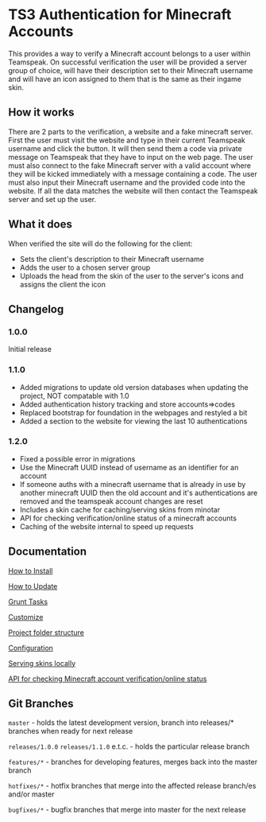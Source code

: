 TS3 Authentication for Minecraft Accounts
=========================================

This provides a way to verify a Minecraft account belongs to a user within Teamspeak. On successful verification the
user will be provided a server group of choice, will have their description set to their Minecraft username and will
have an icon assigned to them that is the same as their ingame skin.

How it works
------------

There are 2 parts to the verification, a website and a fake minecraft server. First the user must visit the website and
type in their current Teamspeak username and click the button. It will then send them a code via private message on
Teamspeak that they have to input on the web page. The user must also connect to the fake Minecraft server with a valid
account where they will be kicked immediately with a message containing a code. The user must also input their Minecraft
username and the provided code into the website. If all the data matches the website will then contact the Teamspeak
server and set up the user.

What it does
------------

When verified the site will do the following for the client:

- Sets the client's description to their Minecraft username
- Adds the user to a chosen server group
- Uploads the head from the skin of the user to the server's icons and assigns the client the icon

Changelog
---------

### 1.0.0

Initial release

### 1.1.0

- Added migrations to update old version databases when updating the project, NOT compatable with 1.0
- Added authentication history tracking and store accounts=>codes
- Replaced bootstrap for foundation in the webpages and restyled a bit
- Added a section to the website for viewing the last 10 authentications

### 1.2.0

- Fixed a possible error in migrations
- Use the Minecraft UUID instead of username as an identifier for an account
- If someone auths with a minecraft username that is already in use by another minecraft UUID then the old account and it's authentications are removed and the teamspeak account changes are reset
- Includes a skin cache for caching/serving skins from minotar
- API for checking verification/online status of a minecraft accounts
- Caching of the website internal to speed up requests

Documentation
-------------

[How to Install](docs/INSTALL.md)

[How to Update](docs/UPDATE.md)

[Grunt Tasks](docs/GRUNT.md)

[Customize](docs/CUSTOMIZATION.md)

[Project folder structure](docs/FOLDERSTRUCTURE.md)

[Configuration](docs/CONFIGURATION.md)

[Serving skins locally](docs/SKINS.md)

[API for checking Minecraft account verification/online status](docs/API.md)

Git Branches
------------

`master` - holds the latest development version, branch into releases/* branches when ready for next release

`releases/1.0.0` `releases/1.1.0` e.t.c. - holds the particular release branch

`features/*` - branches for developing features, merges back into the master branch

`hotfixes/*` - hotfix branches that merge into the affected release branch/es and/or master

`bugfixes/*` - bugfix branches that merge into master for the next release